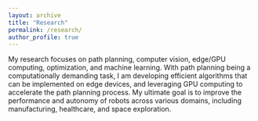 ```yaml
---
layout: archive
title: "Research"
permalink: /research/
author_profile: true
---
```


My research focuses on path planning, computer vision, edge/GPU computing, optimization, and machine learning. With path planning being a computationally demanding task, I am developing efficient algorithms that can be implemented on edge devices, and leveraging GPU computing to accelerate the path planning process. My ultimate goal is to improve the performance and autonomy of robots across various domains, including manufacturing, healthcare, and space exploration.
